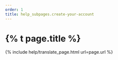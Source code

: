 ```yaml
---
order: 1
title: help_subpages.create-your-account
---
```


# {% t page.title %}
{% include help/translate_page.html url=page.url %}

